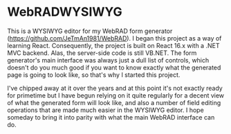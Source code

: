 # WebRADWYSIWYG

This is a WYSIWYG editor for my WebRAD form generator (https://github.com/JeTmAn1981/WebRAD).  I began this project as a way of learning React.  Consequently, the project is built on React 16.x with a .NET MVC backend.  Alas, the server-side code is still VB.NET.  The form generator's main interface was always just a dull list of controls, which doesn't do you much good if you want to know exactly what the generated page is going to look like, so that's why I started this project.

I've chipped away at it over the years and at this point it's not exactly ready for primetime but I have begun relying on it quite regularly for a decent view of what the generated form will look like, and also a number of field editing operations that are made much easier in the WYSIWYG editor.  I hope someday to bring it into parity with what the main WebRAD interface can do.
